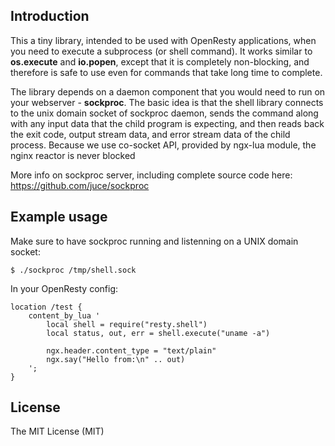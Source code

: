 ## Introduction

This a tiny library, intended to be used with OpenResty applications, when
you need to execute a subprocess (or shell command). It works similar to
**os.execute** and **io.popen**, except that it is completely non-blocking, and
therefore is safe to use even for commands that take long time to complete.

The library depends on a daemon component that you would need to run
on your webserver - **sockproc**. The basic idea is that the shell library
connects to the unix domain socket of sockproc daemon, sends the command
along with any input data that the child program is expecting, and then
reads back the exit code, output stream data, and error stream data of
the child process. Because we use co-socket API, provided by ngx-lua
module, the nginx reactor is never blocked

More info on sockproc server, including complete source code here:
https://github.com/juce/sockproc


## Example usage

Make sure to have sockproc running and listenning on a UNIX domain socket:

    $ ./sockproc /tmp/shell.sock

In your OpenResty config:

    location /test {
        content_by_lua '
            local shell = require("resty.shell")
            local status, out, err = shell.execute("uname -a")

            ngx.header.content_type = "text/plain"
            ngx.say("Hello from:\n" .. out)
        ';
    }


## License

The MIT License (MIT)
